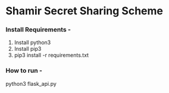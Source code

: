 # Shamir Secret Sharing Scheme

### Install Requirements -
1. Install python3
2. Install pip3
3. pip3 install -r requirements.txt

### How to run -

python3 flask_api.py